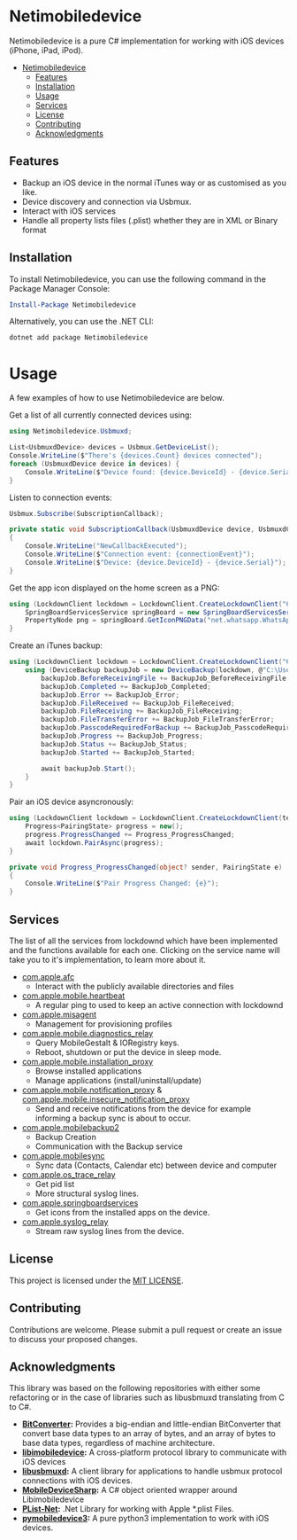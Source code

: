 # Netimobiledevice

Netimobiledevice is a pure C# implementation for working with iOS devices (iPhone, iPad, iPod).

- [Netimobiledevice](#Netimobiledevice)
    * [Features](#Features)
    * [Installation](#Installation)
    * [Usage](#Usage)
    * [Services](#Services)
    * [License](#License)
    * [Contributing](#Contributing)
    * [Acknowledgments](#Acknowledgments)

## Features

 - Backup an iOS device in the normal iTunes way or as customised as you like. 
 - Device discovery and connection via Usbmux.
 - Interact with iOS services
 - Handle all property lists files (.plist) whether they are in XML or Binary format

## Installation

To install Netimobiledevice, you can use the following command in the Package Manager Console:

```powershell
Install-Package Netimobiledevice
```

Alternatively, you can use the .NET CLI:

```csharp
dotnet add package Netimobiledevice
```

# Usage

A few examples of how to use Netimobiledevice are below.

Get a list of all currently connected devices using:

```csharp
using Netimobiledevice.Usbmuxd;

List<UsbmuxdDevice> devices = Usbmux.GetDeviceList();
Console.WriteLine($"There's {devices.Count} devices connected");
foreach (UsbmuxdDevice device in devices) {
    Console.WriteLine($"Device found: {device.DeviceId} - {device.Serial}");
}
```

Listen to connection events:

```csharp
Usbmux.Subscribe(SubscriptionCallback);

private static void SubscriptionCallback(UsbmuxdDevice device, UsbmuxdConnectionEventType connectionEvent)
{
    Console.WriteLine("NewCallbackExecuted");
    Console.WriteLine($"Connection event: {connectionEvent}");
    Console.WriteLine($"Device: {device.DeviceId} - {device.Serial}");
}
```

Get the app icon displayed on the home screen as a PNG:

```csharp
using (LockdownClient lockdown = LockdownClient.CreateLockdownClient("60653a518d33eb53b3ca2322de3f44e162a42069")) {
    SpringBoardServicesService springBoard = new SpringBoardServicesService(lockdown);
    PropertyNode png = springBoard.GetIconPNGData("net.whatsapp.WhatsApp");
}
```

Create an iTunes backup:

```csharp
using (LockdownClient lockdown = LockdownClient.CreateLockdownClient("60653a518d33eb53b3ca2322de3f44e162a42069")) {
    using (DeviceBackup backupJob = new DeviceBackup(lockdown, @"C:\Users\User\Downloads")) {
        backupJob.BeforeReceivingFile += BackupJob_BeforeReceivingFile;
        backupJob.Completed += BackupJob_Completed;
        backupJob.Error += BackupJob_Error;
        backupJob.FileReceived += BackupJob_FileReceived;
        backupJob.FileReceiving += BackupJob_FileReceiving;
        backupJob.FileTransferError += BackupJob_FileTransferError;
        backupJob.PasscodeRequiredForBackup += BackupJob_PasscodeRequiredForBackup;
        backupJob.Progress += BackupJob_Progress;
        backupJob.Status += BackupJob_Status;
        backupJob.Started += BackupJob_Started;

        await backupJob.Start();
    }
}
```

Pair an iOS device asyncronously:

```csharp
using (LockdownClient lockdown = LockdownClient.CreateLockdownClient(testDevice?.Serial ?? string.Empty)) {
    Progress<PairingState> progress = new();
    progress.ProgressChanged += Progress_ProgressChanged;
    await lockdown.PairAsync(progress);
}

private void Progress_ProgressChanged(object? sender, PairingState e)
{
    Console.WriteLine($"Pair Progress Changed: {e}");
}
```

## Services

The list of all the services from lockdownd which have been implemented and the functions available for each one. Clicking on the service name will take you to it's implementation, to learn more about it.

- [com.apple.afc](https://github.com/artehe/Netimobiledevice/blob/main/Netimobiledevice/Afc/AfcService.cs)
  * Interact with the publicly available directories and files
- [com.apple.mobile.heartbeat](https://github.com/artehe/Netimobiledevice/blob/main/Netimobiledevice/Lockdown/Services/HeartbeatService.cs)
  * A regular ping to used to keep an active connection with lockdownd
- [com.apple.misagent](https://github.com/artehe/Netimobiledevice/blob/main/Netimobiledevice/Misagent/MisagentService.cs)
  * Management for provisioning profiles 
- [com.apple.mobile.diagnostics_relay](https://github.com/artehe/Netimobiledevice/blob/main/Netimobiledevice/Lockdown/Services/DiagnosticsService.cs)
  * Query MobileGestalt & IORegistry keys.
  * Reboot, shutdown or put the device in sleep mode.
- [com.apple.mobile.installation_proxy](https://github.com/artehe/Netimobiledevice/blob/main/Netimobiledevice/Lockdown/Services/OsTraceService.cs)
  * Browse installed applications
  * Manage applications (install/uninstall/update)
- [com.apple.mobile.notification_proxy](https://github.com/artehe/Netimobiledevice/blob/main/Netimobiledevice/Lockdown/Services/NotificationProxyService.cs) & [com.apple.mobile.insecure_notification_proxy](https://github.com/artehe/Netimobiledevice/blob/main/Netimobiledevice/Lockdown/Services/NotificationProxyService.cs)
  * Send and receive notifications from the device for example informing a backup sync is about to occur.
- [com.apple.mobilebackup2](https://github.com/artehe/Netimobiledevice/blob/main/Netimobiledevice/Backup/Mobilebackup2Service.cs)
  * Backup Creation
  * Communication with the Backup service
- [com.apple.mobilesync](https://github.com/artehe/Netimobiledevice/blob/main/Netimobiledevice/Mobilesync/Mobilesync.cs)
  * Sync data (Contacts, Calendar etc) between device and computer
- [com.apple.os_trace_relay](https://github.com/artehe/Netimobiledevice/blob/main/Netimobiledevice/Lockdown/Services/InstallationProxyService.cs)
  * Get pid list
  * More structural syslog lines.
- [com.apple.springboardservices](https://github.com/artehe/Netimobiledevice/blob/main/Netimobiledevice/SpringBoardServices/SpringBoardServicesService.cs)
  * Get icons from the installed apps on the device.
- [com.apple.syslog_relay](https://github.com/artehe/Netimobiledevice/blob/main/Netimobiledevice/Lockdown/Services/SyslogService.cs)
  * Stream raw syslog lines from the device.

## License

This project is licensed under the [MIT LICENSE](https://github.com/artehe/Netimobiledevice/blob/main/LICENSE).

## Contributing

Contributions are welcome. Please submit a pull request or create an issue to discuss your proposed changes.

## Acknowledgments

This library was based on the following repositories with either some refactoring or in the case of libraries such as libusbmuxd translating from C to C#.

- **[BitConverter](https://github.com/davidrea-MS/BitConverter):** Provides a big-endian and little-endian BitConverter that convert base data types to an array of bytes, and an array of bytes to base data types, regardless of machine architecture.
- **[libimobiledevice](https://github.com/libimobiledevice/libimobiledevice):** A cross-platform protocol library to communicate with iOS devices
- **[libusbmuxd](https://github.com/libimobiledevice/libusbmuxd):** A client library for applications to handle usbmux protocol connections with iOS devices.
- **[MobileDeviceSharp](https://github.com/mveril/MobileDeviceSharp):** A C# object oriented wrapper around Libimobiledevice
- **[PList-Net](https://github.com/PList-Net/PList-Net):** .Net Library for working with Apple *.plist Files.
- **[pymobiledevice3](https://github.com/doronz88/pymobiledevice3):** A pure python3 implementation to work with iOS devices.
